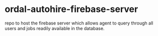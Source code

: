# ordal-autohire-firebase-server
repo to host the firebase server which allows agent to query through all users and jobs readily available in the database.
